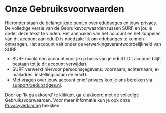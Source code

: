# Onze Gebruiksvoorwaarden

Hieronder staan de belangrijkste punten over edubadges en jouw privacy. De volledige versie van de Gebruiksvoorwaarden tussen SURF en jou is onder deze tekst te vinden. Het aanmaken van het account en het koppelen van dit account aan eduID is noodzakelijk om edubadges te kunnen ontvangen. Het account valt onder de verwerkingsverantwoordelijkheid van SURF.

* SURF maakt een account voor je op basis van je eduID. Dit account blijft bestaan tot je dit account verwijdert.
* SURF verwerkt hiervoor persoonsgegevens: voornaam, achternaam, e-mailadres, instellingsnaam en eduID.
* Met vragen over jouw account en/of privacy kun je ons bereiken via [support@edubadges.nl](mailto:support@edubadges.nl).

Door op ‘Ik ga akkoord’ te klikken, ga je akkoord met de volledige Gebruiksvoorwaarden. Voor meer informatie kun je ook onze [Privacyverklaring](https://github.com/edubadges/privacy/blob/master/surf/account-statement-nl.md) bekijken.
